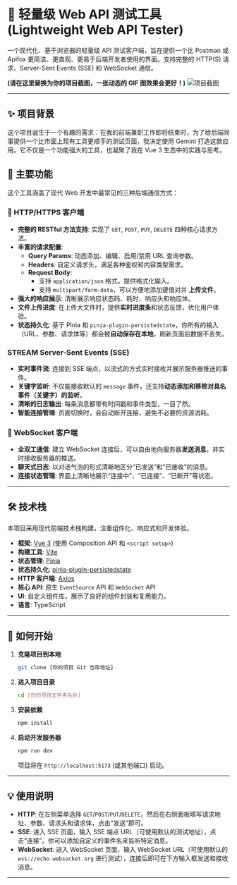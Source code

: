 # 🚀 轻量级 Web API 测试工具 (Lightweight Web API Tester)

一个现代化、基于浏览器的轻量级 API 测试客户端，旨在提供一个比 Postman 或 Apifox 更简洁、更直观、更易于后端开发者使用的界面。支持完整的 HTTP(S) 请求、Server-Sent Events (SSE) 和 WebSocket 通信。

**(请在这里替换为你的项目截图，一张动态的 GIF 图效果会更好！)**
![项目截图](placeholder.gif)

---

## ✨ 项目背景

这个项目诞生于一个有趣的需求：在我的前端兼职工作即将结束时，为了给后端同事提供一个比市面上现有工具更顺手的测试页面，我决定使用 Gemini 打造这款应用。它不仅是一个功能强大的工具，也凝聚了我在 Vue 3 生态中的实践与思考。

## 🌟 主要功能

这个工具涵盖了现代 Web 开发中最常见的三种后端通信方式：

### 📡 HTTP/HTTPS 客户端
- **完整的 RESTful 方法支持**: 实现了 `GET`, `POST`, `PUT`, `DELETE` 四种核心请求方法。
- **丰富的请求配置**:
    - **Query Params**: 动态添加、编辑、启用/禁用 URL 查询参数。
    - **Headers**: 自定义请求头，满足各种鉴权和内容类型需求。
    - **Request Body**:
        - 支持 `application/json` 格式，提供格式化输入。
        - 支持 `multipart/form-data`，可以方便地添加键值对并 **上传文件**。
- **强大的响应展示**: 清晰展示响应状态码、耗时、响应头和响应体。
- **文件上传进度**: 在上传大文件时，提供**实时进度条**和状态反馈，优化用户体验。
- **状态持久化**: 基于 Pinia 和 `pinia-plugin-persistedstate`，你所有的输入（URL、参数、请求体等）都会被**自动保存在本地**，刷新页面后数据不丢失。

###  STREAM Server-Sent Events (SSE)
- **实时事件流**: 连接到 SSE 端点，以流式的方式实时接收并展示服务器推送的事件。
- **关键字监听**: 不仅能接收默认的 `message` 事件，还支持**动态添加和移除对具名事件（关键字）的监听**。
- **清晰的日志输出**: 每条消息都带有时间戳和事件类型，一目了然。
- **智能连接管理**: 页面切换时，会自动断开连接，避免不必要的资源消耗。

### 🔌 WebSocket 客户端
- **全双工通信**: 建立 WebSocket 连接后，可以自由地向服务器**发送消息**，并实时接收服务器的推送。
- **聊天式日志**: 以对话气泡的形式清晰地区分“已发送”和“已接收”的消息。
- **连接状态管理**: 界面上清晰地展示“连接中”、“已连接”、“已断开”等状态。

---

## 🛠️ 技术栈

本项目采用现代前端技术栈构建，注重组件化、响应式和开发体验。

- **框架**: [Vue 3](https://vuejs.org/) (使用 Composition API 和 `<script setup>`)
- **构建工具**: [Vite](https://vitejs.dev/)
- **状态管理**: [Pinia](https://pinia.vuejs.org/)
- **状态持久化**: [pinia-plugin-persistedstate](https://prazdevs.github.io/pinia-plugin-persisted-state/)
- **HTTP 客户端**: [Axios](https://axios-http.com/)
- **核心 API**: 原生 `EventSource` API 和 `WebSocket` API
- **UI**: 自定义组件库，展示了良好的组件封装和复用能力。
- **语言**: TypeScript

---

## 🚀 如何开始

1.  **克隆项目到本地**
    ```bash
    git clone [你的项目 Git 仓库地址]
    ```

2.  **进入项目目录**
    ```bash
    cd [你的项目文件夹名称]
    ```

3.  **安装依赖**
    ```bash
    npm install
    ```

4.  **启动开发服务器**
    ```bash
    npm run dev
    ```
    项目将在 `http://localhost:5173` (或其他端口) 启动。

---

## 💡 使用说明

- **HTTP**: 在左侧菜单选择 `GET`/`POST`/`PUT`/`DELETE`，然后在右侧面板填写请求地址、参数、请求头和请求体，点击“发送”即可。
- **SSE**: 进入 SSE 页面，输入 SSE 端点 URL（可使用默认的测试地址），点击“连接”。你可以添加自定义的事件名来监听特定消息。
- **WebSocket**: 进入 WebSocket 页面，输入 WebSocket URL（可使用默认的 `wss://echo.websocket.org` 进行测试），连接后即可在下方输入框发送和接收消息。

---
